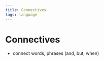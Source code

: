 ```yaml
---
title: Connectives
tags: language
---
```


# Connectives
- connect words, phrases (and, but, when)


























































